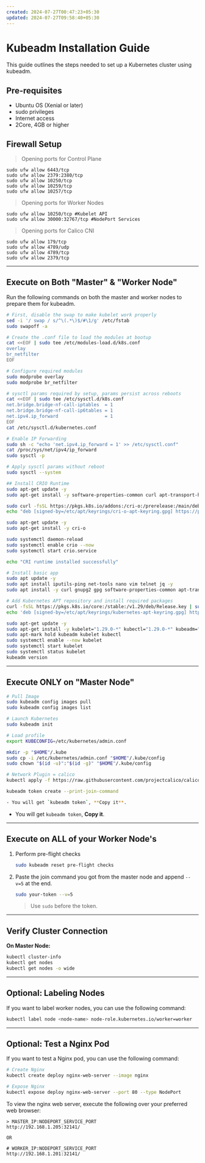 ```yaml
---
created: 2024-07-27T00:47:23+05:30
updated: 2024-07-27T09:58:40+05:30
---
```

# Kubeadm Installation Guide

This guide outlines the steps needed to set up a Kubernetes cluster using kubeadm.

## Pre-requisites

- Ubuntu OS (Xenial or later)
- sudo privileges
- Internet access
- 2Core, 4GB or higher

## Firewall Setup

> Opening ports for Control Plane
```
sudo ufw allow 6443/tcp
sudo ufw allow 2379:2380/tcp
sudo ufw allow 10250/tcp
sudo ufw allow 10259/tcp
sudo ufw allow 10257/tcp
```
> Opening ports for Worker Nodes
```
sudo ufw allow 10250/tcp #Kubelet API
sudo ufw allow 30000:32767/tcp #NodePort Services
```
>  Opening ports for Calico CNI
```
sudo ufw allow 179/tcp
sudo ufw allow 4789/udp
sudo ufw allow 4789/tcp
sudo ufw allow 2379/tcp
```

---
## Execute on Both "Master" & "Worker Node"

Run the following commands on both the master and worker nodes to prepare them for kubeadm.

```bash
# First, disable the swap to make kubelet work properly
sed -i '/ swap / s/^\(.*\)$/#\1/g' /etc/fstab
sudo swapoff -a

# Create the .conf file to load the modules at bootup
cat <<EOF | sudo tee /etc/modules-load.d/k8s.conf
overlay
br_netfilter
EOF

# Configure required modules
sudo modprobe overlay
sudo modprobe br_netfilter

# sysctl params required by setup, params persist across reboots
cat <<EOF | sudo tee /etc/sysctl.d/k8s.conf
net.bridge.bridge-nf-call-iptables  = 1
net.bridge.bridge-nf-call-ip6tables = 1
net.ipv4.ip_forward                 = 1
EOF
cat /etc/sysctl.d/kubernetes.conf

# Enable IP Forwarding
sudo sh -c "echo 'net.ipv4.ip_forward = 1' >> /etc/sysctl.conf"
cat /proc/sys/net/ipv4/ip_forward
sudo sysctl -p

# Apply sysctl params without reboot
sudo sysctl --system

## Install CRIO Runtime
sudo apt-get update -y
sudo apt-get install -y software-properties-common curl apt-transport-https ca-certificates gpg

sudo curl -fsSL https://pkgs.k8s.io/addons:/cri-o:/prerelease:/main/deb/Release.key | sudo gpg --dearmor -o /etc/apt/keyrings/cri-o-apt-keyring.gpg
echo "deb [signed-by=/etc/apt/keyrings/cri-o-apt-keyring.gpg] https://pkgs.k8s.io/addons:/cri-o:/prerelease:/main/deb/ /" | sudo tee /etc/apt/sources.list.d/cri-o.list

sudo apt-get update -y
sudo apt-get install -y cri-o

sudo systemctl daemon-reload
sudo systemctl enable crio --now
sudo systemctl start crio.service

echo "CRI runtime installed successfully"

# Install basic app
sudo apt update -y
sudo apt install iputils-ping net-tools nano vim telnet jq -y
sudo apt install -y curl gnupg2 gpg software-properties-common apt-transport-https ca-certificates

# Add Kubernetes APT repository and install required packages
curl -fsSL https://pkgs.k8s.io/core:/stable:/v1.29/deb/Release.key | sudo gpg --dearmor -o /etc/apt/keyrings/kubernetes-apt-keyring.gpg
echo 'deb [signed-by=/etc/apt/keyrings/kubernetes-apt-keyring.gpg] https://pkgs.k8s.io/core:/stable:/v1.29/deb/ /' | sudo tee /etc/apt/sources.list.d/kubernetes.list

sudo apt-get update -y
sudo apt-get install -y kubelet="1.29.0-*" kubectl="1.29.0-*" kubeadm="1.29.0-*"
sudo apt-mark hold kubeadm kubelet kubectl
sudo systemctl enable --now kubelet
sudo systemctl start kubelet
sudo systemctl status kubelet
kubeadm version
```

---

## Execute ONLY on "Master Node"

```bash
# Pull Image
sudo kubeadm config images pull
sudo kubeadm config images list

# Launch Kubernetes
sudo kubeadm init

# Load profile
export KUBECONFIG=/etc/kubernetes/admin.conf

mkdir -p "$HOME"/.kube
sudo cp -i /etc/kubernetes/admin.conf "$HOME"/.kube/config
sudo chown "$(id -u)":"$(id -g)" "$HOME"/.kube/config

# Network Plugin = calico
kubectl apply -f https://raw.githubusercontent.com/projectcalico/calico/v3.26.0/manifests/calico.yaml

kubeadm token create --print-join-command

- You will get `kubeadm token`, **Copy it**.
```

- You will get `kubeadm token`, **Copy it**.

---

## Execute on ALL of your Worker Node's

1. Perform pre-flight checks

   ```bash
   sudo kubeadm reset pre-flight checks
   ```

2. Paste the join command you got from the master node and append `--v=5` at the end.

   ```bash
   sudo your-token --v=5
   ```

   > Use `sudo` before the token.

---

## Verify Cluster Connection

**On Master Node:**

```bash
kubectl cluster-info
kubectl get nodes
kubectl get nodes -o wide
```

---

## Optional: Labeling Nodes

If you want to label worker nodes, you can use the following command:

```bash
kubectl label node <node-name> node-role.kubernetes.io/worker=worker
```

---

## Optional: Test a Nginx Pod

If you want to test a Nginx pod, you can use the following command:

```bash
# Create Nginx
kubectl create deploy nginx-web-server --image nginx

# Expose Nginx
kubectl expose deploy nginx-web-server --port 80 --type NodePort
```

To view the nginx web server, execute the following over your preferred web browser:
```
> MASTER_IP:NODEPORT_SERVICE_PORT
http://192.168.1.205:32141/

OR

# WORKER_IP:NODEPORT_SERVICE_PORT
http://192.168.1.201:32141/
```